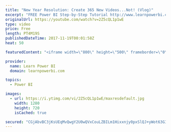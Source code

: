 ```yaml
---
title: "New Year Resolution: Create 365 New Videos...Not! (Vlog)"
excerpt: "FREE Power BI Step-by-Step Tutorial http://www.learnpowerbi.com/bonus 👉 Download Lesson PBIX Files at http://www.learnpowerbi.com/bonus-download ✅ Subscribe to always get my latest videos: https://goo.gl/P79Hcr 👪 Join our Facebook Group https://www.facebook.com/groups/talkpowerbi ===Most Popular Playlists==="
originalUrl: https://youtube.com/watch?v=2Z5cQL1p1wE
type: video
price: Free
length: PT4M19S
publishedDateTime: 2017-11-19T00:01:58Z
heat: 50

featuredContent: "<iframe width=\"800\" height=\"500\" frameborder=\"0\" src=\"https://www.youtube.com/embed/2Z5cQL1p1wE\" allow=\"accelerometer; autoplay; encrypted-media; gyroscope; picture-in-picture\" allowfullscreen></iframe>"

provider:
  name: Learn Power BI
  domain: learnpowerbi.com

topics:
  - Power BI

images:
  - url: https://i.ytimg.com/vi/2Z5cQL1p1wE/maxresdefault.jpg
    width: 1280
    height: 720
    isCached: true

secured: "CGjAbvBC3jKsUEqMvQwgY2U0wQVxCouLZBILm1Hixxnjy0pxSlQJ+yWot63GIL2sKnAqwcSfHBw4TYCXIAy51z4yVXiLuLljFd++Wf/OfUZXH5UCYDmpGE3UW6+ScqtyY/+KqfAMBYt+nXBaxTyo+W9YU6nVHs1pfJAmxlxp0mRScXO5Oi7eKGnSlNmKpkRkG/c3Xnl8UUg/cu1jblW0IsOnpaLpwUVFwqjLCbXkMmciX6XVmwA3ih7jhBueYiJ8GelpRP4Kvf5oN0OOT9iBnP/5fq7DbuZjiFRibmGew3jP7Iz14aDCMxnbHMQPL6wHS/Xuq0MnSQgPVp5k6ytl3aAYAeTSZAbKnwRPYRwcQt3ZhFiHgnV4TJUQar9Fv9OPNomHr6Uc9zNUVg3YvXZ7IaKUGKMw3ag2+WO6tvq+ldg=;NAkrbRZHRLg5hLImoZAnbQ=="
---
```


